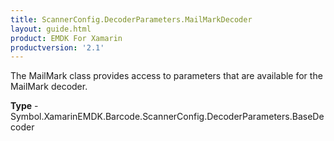 ```yaml
---
title: ScannerConfig.DecoderParameters.MailMarkDecoder
layout: guide.html
product: EMDK For Xamarin
productversion: '2.1'
---
```

The MailMark class provides access to parameters that are available for the MailMark decoder.

**Type** - Symbol.XamarinEMDK.Barcode.ScannerConfig.DecoderParameters.BaseDecoder

















